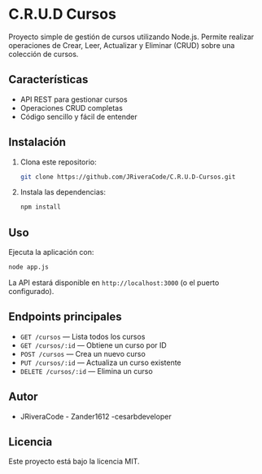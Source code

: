 # C.R.U.D Cursos

Proyecto simple de gestión de cursos utilizando Node.js. Permite realizar operaciones de Crear, Leer, Actualizar y Eliminar (CRUD) sobre una colección de cursos.

## Características
- API REST para gestionar cursos
- Operaciones CRUD completas
- Código sencillo y fácil de entender

## Instalación
1. Clona este repositorio:
   ```bash
   git clone https://github.com/JRiveraCode/C.R.U.D-Cursos.git
   ```
2. Instala las dependencias:
   ```bash
   npm install
   ```

## Uso
Ejecuta la aplicación con:
```bash
node app.js
```

La API estará disponible en `http://localhost:3000` (o el puerto configurado).

## Endpoints principales
- `GET /cursos` — Lista todos los cursos
- `GET /cursos/:id` — Obtiene un curso por ID
- `POST /cursos` — Crea un nuevo curso
- `PUT /cursos/:id` — Actualiza un curso existente
- `DELETE /cursos/:id` — Elimina un curso

## Autor
- JRiveraCode - Zander1612 -cesarbdeveloper

## Licencia
Este proyecto está bajo la licencia MIT.